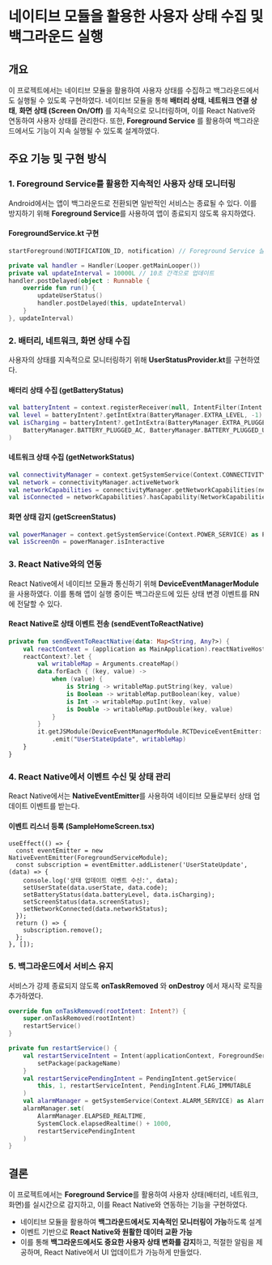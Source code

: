 # 네이티브 모듈을 활용한 사용자 상태 수집 및 백그라운드 실행

## 개요
이 프로젝트에서는 네이티브 모듈을 활용하여 사용자 상태를 수집하고 백그라운드에서도 실행될 수 있도록 구현하였다. 
네이티브 모듈을 통해 **배터리 상태**, **네트워크 연결 상태**, **화면 상태 (Screen On/Off)** 를 지속적으로 모니터링하며, 이를 React Native와 연동하여 사용자 상태를 관리한다. 
또한, **Foreground Service** 를 활용하여 백그라운드에서도 기능이 지속 실행될 수 있도록 설계하였다.

## 주요 기능 및 구현 방식

### 1. Foreground Service를 활용한 지속적인 사용자 상태 모니터링
Android에서는 앱이 백그라운드로 전환되면 일반적인 서비스는 종료될 수 있다. 이를 방지하기 위해 **Foreground Service**를 사용하여 앱이 종료되지 않도록 유지하였다.

#### **ForegroundService.kt 구현**
```kotlin
startForeground(NOTIFICATION_ID, notification) // Foreground Service 실행

private val handler = Handler(Looper.getMainLooper())
private val updateInterval = 10000L // 10초 간격으로 업데이트
handler.postDelayed(object : Runnable {
    override fun run() {
        updateUserStatus()
        handler.postDelayed(this, updateInterval)
    }
}, updateInterval)
```

### 2. 배터리, 네트워크, 화면 상태 수집
사용자의 상태를 지속적으로 모니터링하기 위해 **UserStatusProvider.kt**를 구현하였다.

#### **배터리 상태 수집 (getBatteryStatus)**
```kotlin
val batteryIntent = context.registerReceiver(null, IntentFilter(Intent.ACTION_BATTERY_CHANGED))
val level = batteryIntent?.getIntExtra(BatteryManager.EXTRA_LEVEL, -1) ?: -1
val isCharging = batteryIntent?.getIntExtra(BatteryManager.EXTRA_PLUGGED, -1) in listOf(
    BatteryManager.BATTERY_PLUGGED_AC, BatteryManager.BATTERY_PLUGGED_USB, BatteryManager.BATTERY_PLUGGED_WIRELESS
)
```

#### **네트워크 상태 수집 (getNetworkStatus)**
```kotlin
val connectivityManager = context.getSystemService(Context.CONNECTIVITY_SERVICE) as ConnectivityManager
val network = connectivityManager.activeNetwork
val networkCapabilities = connectivityManager.getNetworkCapabilities(network)
val isConnected = networkCapabilities?.hasCapability(NetworkCapabilities.NET_CAPABILITY_INTERNET) == true
```

#### **화면 상태 감지 (getScreenStatus)**
```kotlin
val powerManager = context.getSystemService(Context.POWER_SERVICE) as PowerManager
val isScreenOn = powerManager.isInteractive
```

### 3. React Native와의 연동
React Native에서 네이티브 모듈과 통신하기 위해 **DeviceEventManagerModule**을 사용하였다. 이를 통해 앱이 실행 중이든 백그라운드에 있든 상태 변경 이벤트를 RN에 전달할 수 있다.

#### **React Native로 상태 이벤트 전송 (sendEventToReactNative)**
```kotlin
private fun sendEventToReactNative(data: Map<String, Any?>) {
    val reactContext = (application as MainApplication).reactNativeHost.reactInstanceManager.currentReactContext
    reactContext?.let {
        val writableMap = Arguments.createMap()
        data.forEach { (key, value) ->
            when (value) {
                is String -> writableMap.putString(key, value)
                is Boolean -> writableMap.putBoolean(key, value)
                is Int -> writableMap.putInt(key, value)
                is Double -> writableMap.putDouble(key, value)
            }
        }
        it.getJSModule(DeviceEventManagerModule.RCTDeviceEventEmitter::class.java)
            .emit("UserStateUpdate", writableMap)
    }
}
```

### 4. React Native에서 이벤트 수신 및 상태 관리
React Native에서는 **NativeEventEmitter**를 사용하여 네이티브 모듈로부터 상태 업데이트 이벤트를 받는다.

#### **이벤트 리스너 등록 (SampleHomeScreen.tsx)**
```tsx
useEffect(() => {
  const eventEmitter = new NativeEventEmitter(ForegroundServiceModule);
  const subscription = eventEmitter.addListener('UserStateUpdate', (data) => {
    console.log('상태 업데이트 이벤트 수신:', data);
    setUserState(data.userState, data.code);
    setBatteryStatus(data.batteryLevel, data.isCharging);
    setScreenStatus(data.screenStatus);
    setNetworkConnected(data.networkStatus);
  });
  return () => {
    subscription.remove();
  };
}, []);
```

### 5. 백그라운드에서 서비스 유지
서비스가 강제 종료되지 않도록 **onTaskRemoved** 와 **onDestroy** 에서 재시작 로직을 추가하였다.

```kotlin
override fun onTaskRemoved(rootIntent: Intent?) {
    super.onTaskRemoved(rootIntent)
    restartService()
}

private fun restartService() {
    val restartServiceIntent = Intent(applicationContext, ForegroundService::class.java).apply {
        setPackage(packageName)
    }
    val restartServicePendingIntent = PendingIntent.getService(
        this, 1, restartServiceIntent, PendingIntent.FLAG_IMMUTABLE
    )
    val alarmManager = getSystemService(Context.ALARM_SERVICE) as AlarmManager
    alarmManager.set(
        AlarmManager.ELAPSED_REALTIME,
        SystemClock.elapsedRealtime() + 1000,
        restartServicePendingIntent
    )
}
```

## 결론
이 프로젝트에서는 **Foreground Service**를 활용하여 사용자 상태(배터리, 네트워크, 화면)를 실시간으로 감지하고, 이를 React Native와 연동하는 기능을 구현하였다. 

- 네이티브 모듈을 활용하여 **백그라운드에서도 지속적인 모니터링이 가능**하도록 설계
- 이벤트 기반으로 **React Native와 원활한 데이터 교환 가능**
- 이를 통해 **백그라운드에서도 중요한 사용자 상태 변화를 감지**하고, 적절한 알림을 제공하며, React Native에서 UI 업데이트가 가능하게 만들었다.

